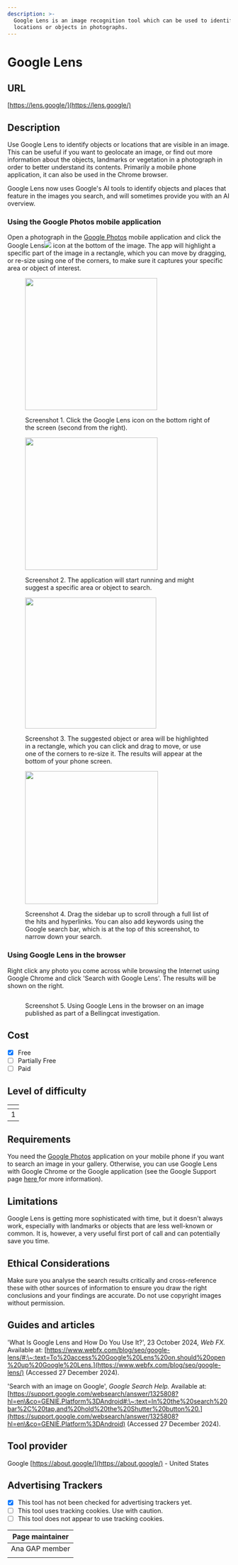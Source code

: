 ```yaml
---
description: >-
  Google Lens is an image recognition tool which can be used to identify
  locations or objects in photographs.
---
```


# Google Lens

## URL

[https://lens.google/](https://lens.google/)

## Description

Use Google Lens to identify objects or locations that are visible in an image. This can be useful if you want to geolocate an image, or find out more information about the objects, landmarks or vegetation in a photograph in order to better understand its contents. Primarily a mobile phone application, it can also be used in the Chrome browser.&#x20;

Google Lens now uses Google's AI tools to identify objects and places that feature in the images you search, and will sometimes provide you with an AI overview.&#x20;

### Using the Google Photos mobile application&#x20;

Open a photograph in the [Google Photos](https://play.google.com/store/apps/details?id=com.google.android.apps.photos) mobile application and click the Google Lens![](<.gitbook/assets/image (3).png>)  icon at the bottom of the image. The app will highlight a specific part of the image in a rectangle, which you can move by dragging, or re-size using one of the corners, to make sure it captures your specific area or object of interest.

<div align="left"><figure><img src=".gitbook/assets/image.png" alt="" width="298"><figcaption><p>Screenshot 1. Click the Google Lens icon on the bottom right of the screen (second from the right).</p></figcaption></figure> <figure><img src=".gitbook/assets/2.PNG" alt="" width="299"><figcaption><p>Screenshot 2. The application will start running and might suggest a specific area or object to search. </p></figcaption></figure></div>

<div align="left"><figure><img src=".gitbook/assets/3.PNG" alt="" width="296"><figcaption><p>Screenshot 3. The suggested object or area will be highlighted in a rectangle, which you can click and drag to move, or use one of the corners to re-size it. The results will appear at the bottom of your phone screen. </p></figcaption></figure> <figure><img src=".gitbook/assets/4.PNG" alt="" width="300"><figcaption><p>Screenshot 4. Drag the sidebar up to scroll through a full list of the hits and hyperlinks. You can also add keywords using the Google search bar, which is at the top of this screenshot, to narrow down your search.</p></figcaption></figure></div>

### Using Google Lens in the browser&#x20;

Right click any photo you come across while browsing the Internet using Google Chrome and click 'Search with Google Lens'. The results will be shown on the right.&#x20;

<figure><img src=".gitbook/assets/image (6).png" alt=""><figcaption><p>Screenshot 5. Using Google Lens in the browser on an image published as part of a Bellingcat investigation. </p></figcaption></figure>

## Cost

* [x] Free
* [ ] Partially Free
* [ ] Paid

## Level of difficulty

<table><thead><tr><th data-type="rating" data-max="5"></th></tr></thead><tbody><tr><td>1</td></tr></tbody></table>

## Requirements

You need the [Google Photos](https://play.google.com/store/apps/details?id=com.google.android.apps.photos) application on your mobile phone if you want to search an image in your gallery. Otherwise, you can use Google Lens with Google Chrome or the Google application (see the Google Support page [here ](https://support.google.com/chrome/answer/15086890?hl=en)for more information).

## Limitations

Google Lens is getting more sophisticated with time, but it doesn't always work, especially with landmarks or objects that are less well-known or common. It is, however, a very useful first port of call and can potentially save you time.

## Ethical Considerations

Make sure you analyse the search results critically and cross-reference these with other sources of information to ensure you draw the right conclusions and your findings are accurate. Do not use copyright images without permission.&#x20;

## Guides and articles

'What Is Google Lens and How Do You Use It?', 23 October 2024, _Web FX._ Available at: [https://www.webfx.com/blog/seo/google-lens/#:\~:text=To%20access%20Google%20Lens%20on,should%20open%20up%20Google%20Lens.](https://www.webfx.com/blog/seo/google-lens/) (Accessed 27 December 2024).

'Search with an image on Google', _Google Search Help._ Available at: [https://support.google.com/websearch/answer/1325808?hl=en\&co=GENIE.Platform%3DAndroid#:\~:text=In%20the%20search%20bar%2C%20tap,and%20hold%20the%20Shutter%20button%20.](https://support.google.com/websearch/answer/1325808?hl=en\&co=GENIE.Platform%3DAndroid) (Accessed 27 December 2024).

## Tool provider

Google [https://about.google/](https://about.google/) - United States

## Advertising Trackers

* [x] This tool has not been checked for advertising trackers yet.
* [ ] This tool uses tracking cookies. Use with caution.
* [ ] This tool does not appear to use tracking cookies.

| Page maintainer |
| --------------- |
| Ana GAP member  |
|                 |
